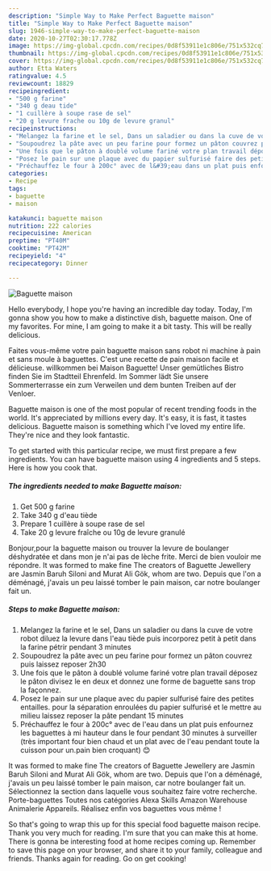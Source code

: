 ```yaml
---
description: "Simple Way to Make Perfect Baguette maison"
title: "Simple Way to Make Perfect Baguette maison"
slug: 1946-simple-way-to-make-perfect-baguette-maison
date: 2020-10-27T02:30:17.778Z
image: https://img-global.cpcdn.com/recipes/0d8f53911e1c806e/751x532cq70/baguette-maison-photo-principale-de-la-recette.jpg
thumbnail: https://img-global.cpcdn.com/recipes/0d8f53911e1c806e/751x532cq70/baguette-maison-photo-principale-de-la-recette.jpg
cover: https://img-global.cpcdn.com/recipes/0d8f53911e1c806e/751x532cq70/baguette-maison-photo-principale-de-la-recette.jpg
author: Etta Waters
ratingvalue: 4.5
reviewcount: 18829
recipeingredient:
- "500 g farine"
- "340 g deau tide"
- "1 cuillère à soupe rase de sel"
- "20 g levure frache ou 10g de levure granul"
recipeinstructions:
- "Melangez la farine et le sel, Dans un saladier ou dans la cuve de votre robot diluez la levure dans l&#39;eau tiède puis incorporez petit à petit dans la farine pétrir pendant 3 minutes"
- "Soupoudrez la pâte avec un peu farine pour formez un pâton couvrez puis laissez reposer 2h30"
- "Une fois que le pâton à doublé volume fariné votre plan travail déposez le pâton divisez le en deux et donnez une forme de baguette sans trop la façonnez."
- "Posez le pain sur une plaque avec du papier sulfurisé faire des petites entailles. pour la séparation enroulées du papier sulfurisé et le mettre au milieu laissez reposer la pâte pendant 15 minutes"
- "Préchauffez le four à 200c° avec de l&#39;eau dans un plat puis enfournez les baguettes à mi hauteur dans le four pendant 30 minutes à surveiller (très important four bien chaud et un plat avec de l&#39;eau pendant toute la cuisson pour un.pain bien croquant) 😊"
categories:
- Recipe
tags:
- baguette
- maison

katakunci: baguette maison 
nutrition: 222 calories
recipecuisine: American
preptime: "PT40M"
cooktime: "PT42M"
recipeyield: "4"
recipecategory: Dinner

---
```



![Baguette maison](https://img-global.cpcdn.com/recipes/0d8f53911e1c806e/751x532cq70/baguette-maison-photo-principale-de-la-recette.jpg)

Hello everybody, I hope you're having an incredible day today. Today, I'm gonna show you how to make a distinctive dish, baguette maison. One of my favorites. For mine, I am going to make it a bit tasty. This will be really delicious.

Faites vous-même votre pain baguette maison sans robot ni machine à pain et sans moule à baguettes. C&#39;est une recette de pain maison facile et délicieuse. willkommen bei Maison Baguette! Unser gemütliches Bistro finden Sie im Stadtteil Ehrenfeld. Im Sommer lädt Sie unsere Sommerterrasse ein zum Verweilen und dem bunten Treiben auf der Venloer.

Baguette maison is one of the most popular of recent trending foods in the world. It's appreciated by millions every day. It's easy, it is fast, it tastes delicious. Baguette maison is something which I've loved my entire life. They're nice and they look fantastic.


To get started with this particular recipe, we must first prepare a few ingredients. You can have baguette maison using 4 ingredients and 5 steps. Here is how you cook that.

<!--inarticleads1-->

##### The ingredients needed to make Baguette maison:

1. Get 500 g farine
1. Take 340 g d&#39;eau tiède
1. Prepare 1 cuillère à soupe rase de sel
1. Take 20 g levure fraîche ou 10g de levure granulé


Bonjour,pour la baguette maison ou trouver la levure de boulanger déshydratée et dans mon je n&#39;ai pas de lèche frite. Merci de bien vouloir me répondre. It was formed to make fine The creators of Baguette Jewellery are Jasmin Baruh Siloni and Murat Ali Gök, whom are two. Depuis que l&#39;on a déménagé, j&#39;avais un peu laissé tomber le pain maison, car notre boulanger fait un. 

<!--inarticleads2-->

##### Steps to make Baguette maison:

1. Melangez la farine et le sel, Dans un saladier ou dans la cuve de votre robot diluez la levure dans l&#39;eau tiède puis incorporez petit à petit dans la farine pétrir pendant 3 minutes
1. Soupoudrez la pâte avec un peu farine pour formez un pâton couvrez puis laissez reposer 2h30
1. Une fois que le pâton à doublé volume fariné votre plan travail déposez le pâton divisez le en deux et donnez une forme de baguette sans trop la façonnez.
1. Posez le pain sur une plaque avec du papier sulfurisé faire des petites entailles. pour la séparation enroulées du papier sulfurisé et le mettre au milieu laissez reposer la pâte pendant 15 minutes
1. Préchauffez le four à 200c° avec de l&#39;eau dans un plat puis enfournez les baguettes à mi hauteur dans le four pendant 30 minutes à surveiller (très important four bien chaud et un plat avec de l&#39;eau pendant toute la cuisson pour un.pain bien croquant) 😊


It was formed to make fine The creators of Baguette Jewellery are Jasmin Baruh Siloni and Murat Ali Gök, whom are two. Depuis que l&#39;on a déménagé, j&#39;avais un peu laissé tomber le pain maison, car notre boulanger fait un. Sélectionnez la section dans laquelle vous souhaitez faire votre recherche. Porte-baguettes Toutes nos catégories Alexa Skills Amazon Warehouse Animalerie Appareils. Réalisez enfin vos baguettes vous même ! 

So that's going to wrap this up for this special food baguette maison recipe. Thank you very much for reading. I'm sure that you can make this at home. There is gonna be interesting food at home recipes coming up. Remember to save this page on your browser, and share it to your family, colleague and friends. Thanks again for reading. Go on get cooking!
